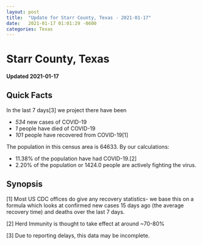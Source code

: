 ```yaml
---
layout: post
title:  "Update for Starr County, Texas - 2021-01-17"
date:   2021-01-17 01:01:29 -0600
categories: Texas
---
```


# Starr County, Texas
#### Updated 2021-01-17

## Quick Facts

In the last 7 days[3] we project there have been
- *534* new cases of COVID-19
- *1* people have died of COVID-19
- *101* people have recovered from COVID-19[1]

The population in this census area is 64633. By our calculations:
- 11.38% of the population have had COVID-19.[2]
- 2.20% of the population or 1424.0 people are actively fighting the virus.

## Synopsis




[1] Most US CDC offices do give any recovery statistics- we base this on a formula which looks at confirmed new cases
15 days ago (the average recovery time) and deaths over the last 7 days.

[2] Herd Immunity is thought to take effect at around ~70-80%

[3] Due to reporting delays, this data may be incomplete.
 
    